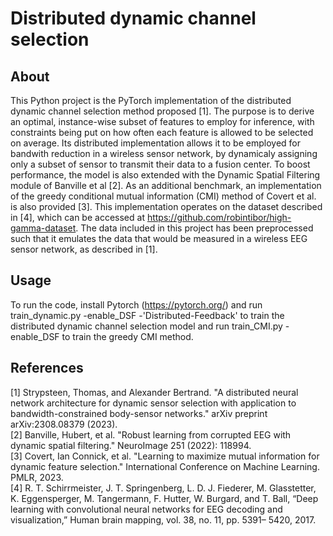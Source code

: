 # Distributed dynamic channel selection

## About

This Python project is the PyTorch implementation of the distributed dynamic channel selection method proposed [1]. The purpose is to derive an optimal, instance-wise subset of features to employ for inference, with constraints being put on how often each feature is allowed to be selected on average. Its distributed implementation allows it to be employed for bandwith reduction in a wireless sensor network, by dynamicaly assigning only a subset of sensor to transmit their data to a fusion center. To boost performance, the model is also extended with the Dynamic Spatial Filtering module of Banville et al [2]. As an additional benchmark, an implementation of the greedy conditional mutual information (CMI) method of Covert et al. is also provided [3]. This implementation operates on the dataset described in [4], which can be accessed at https://github.com/robintibor/high-gamma-dataset. The data included in this project has been preprocessed such that it emulates the data that would be measured in a wireless EEG sensor network, as described in [1].

## Usage

To run the code, install Pytorch (https://pytorch.org/) and run train_dynamic.py -enable_DSF -'Distributed-Feedback' to train the distributed dynamic channel selection model and run train_CMI.py -enable_DSF to train the greedy CMI method.
 ## References
 
[1] Strypsteen, Thomas, and Alexander Bertrand. "A distributed neural network architecture for dynamic sensor selection with application to bandwidth-constrained body-sensor networks." arXiv preprint arXiv:2308.08379 (2023). <br />
[2] Banville, Hubert, et al. "Robust learning from corrupted EEG with dynamic spatial filtering." NeuroImage 251 (2022): 118994. <br />
[3] Covert, Ian Connick, et al. "Learning to maximize mutual information for dynamic feature selection." International Conference on Machine Learning. PMLR, 2023. <br />
[4] R. T. Schirrmeister, J. T. Springenberg, L. D. J. Fiederer, M. Glasstetter, K. Eggensperger, M. Tangermann, F. Hutter, W. Burgard, and T. Ball, “Deep learning with convolutional neural networks for EEG decoding and visualization,” Human brain mapping, vol. 38, no. 11, pp. 5391– 5420, 2017.
